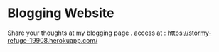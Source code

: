 # Blogging Website
Share your thoughts at my blogging page .
access at : https://stormy-refuge-19908.herokuapp.com/
